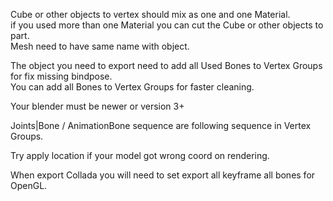 Cube or other objects to vertex should mix as one and one Material.
<br>if you used more than one Material you can cut the Cube or other objects to part.
<br>Mesh need to have same name with object.

The object you need to export need to add all Used Bones to Vertex Groups for fix missing bindpose.
<br>You can add all Bones to Vertex Groups for faster cleaning.

Your blender must be newer or version 3+

Joints|Bone / AnimationBone sequence are following sequence in Vertex Groups.

Try apply location if your model got wrong coord on rendering.

When export Collada you will need to set export all keyframe all bones for OpenGL.
